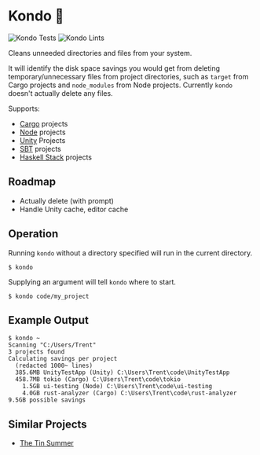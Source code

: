 # Kondo 🧹

![Kondo Tests](https://github.com/tbillington/kondo/workflows/Kondo%20Tests/badge.svg) ![Kondo Lints](https://github.com/tbillington/kondo/workflows/Kondo%20Lints/badge.svg)

Cleans unneeded directories and files from your system.

It will identify the disk space savings you would get from deleting temporary/unnecessary files from project directories, such as `target` from Cargo projects and `node_modules` from Node projects. Currently `kondo` doesn't actually delete any files.

Supports:

- [Cargo](https://doc.rust-lang.org/cargo/) projects
- [Node](https://nodejs.org/) projects
- [Unity](https://unity.com/) Projects
- [SBT](https://www.scala-sbt.org/) projects
- [Haskell Stack](https://docs.haskellstack.org/) projects

## Roadmap

- Actually delete (with prompt)
- Handle Unity cache, editor cache

## Operation

Running `kondo` without a directory specified will run in the current directory.

```
$ kondo
```

Supplying an argument will tell `kondo` where to start.

```
$ kondo code/my_project
```

## Example Output

```
$ kondo ~
Scanning "C:/Users/Trent"
3 projects found
Calculating savings per project
  (redacted 1000~ lines)
  385.6MB UnityTestApp (Unity) C:\Users\Trent\code\UnityTestApp
  458.7MB tokio (Cargo) C:\Users\Trent\code\tokio
    1.5GB ui-testing (Node) C:\Users\Trent\code\ui-testing
    4.0GB rust-analyzer (Cargo) C:\Users\Trent\code\rust-analyzer
9.5GB possible savings
```

## Similar Projects

- [The Tin Summer](https://github.com/vmchale/tin-summer)
